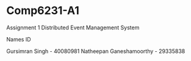 # Comp6231-A1
Assignment 1
Distributed Event Management System

Names                        ID

Gursimran Singh -            40080981
Natheepan Ganeshamoorthy -   29335838


